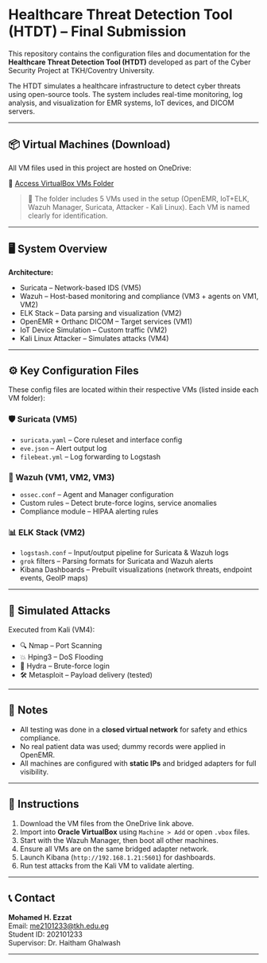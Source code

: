 # Healthcare Threat Detection Tool (HTDT) – Final Submission

This repository contains the configuration files and documentation for the **Healthcare Threat Detection Tool (HTDT)** developed as part of the Cyber Security Project at TKH/Coventry University.

The HTDT simulates a healthcare infrastructure to detect cyber threats using open-source tools. The system includes real-time monitoring, log analysis, and visualization for EMR systems, IoT devices, and DICOM servers.

---

## 📦 Virtual Machines (Download)

All VM files used in this project are hosted on OneDrive:

🔗 [Access VirtualBox VMs Folder](https://elsewedyedu1-my.sharepoint.com/:f:/g/personal/me2101233_tkh_edu_eg/EmMPV4s_kfNMjfANZ7tYly4BRvLhsWNZZyonIoeRVfsdvg?e=PyPU2k)

> 📝 The folder includes 5 VMs used in the setup (OpenEMR, IoT+ELK, Wazuh Manager, Suricata, Attacker - Kali Linux). Each VM is named clearly for identification.

---

## 🖥️ System Overview

**Architecture:**
- Suricata – Network-based IDS (VM5)
- Wazuh – Host-based monitoring and compliance (VM3 + agents on VM1, VM2)
- ELK Stack – Data parsing and visualization (VM2)
- OpenEMR + Orthanc DICOM – Target services (VM1)
- IoT Device Simulation – Custom traffic (VM2)
- Kali Linux Attacker – Simulates attacks (VM4)

---

## ⚙️ Key Configuration Files

These config files are located within their respective VMs (listed inside each VM folder):

### 🛡 Suricata (VM5)
- `suricata.yaml` – Core ruleset and interface config
- `eve.json` – Alert output log
- `filebeat.yml` – Log forwarding to Logstash

### 📄 Wazuh (VM1, VM2, VM3)
- `ossec.conf` – Agent and Manager configuration
- Custom rules – Detect brute-force logins, service anomalies
- Compliance module – HIPAA alerting rules

### 📊 ELK Stack (VM2)
- `logstash.conf` – Input/output pipeline for Suricata & Wazuh logs
- `grok` filters – Parsing formats for Suricata and Wazuh alerts
- Kibana Dashboards – Prebuilt visualizations (network threats, endpoint events, GeoIP maps)

---

## 🧪 Simulated Attacks
Executed from Kali (VM4):
- 🔍 Nmap – Port Scanning
- 💥 Hping3 – DoS Flooding
- 🔐 Hydra – Brute-force login
- 🛠 Metasploit – Payload delivery (tested)

---

## 📝 Notes
- All testing was done in a **closed virtual network** for safety and ethics compliance.
- No real patient data was used; dummy records were applied in OpenEMR.
- All machines are configured with **static IPs** and bridged adapters for full visibility.

---

## 🧠 Instructions
1. Download the VM files from the OneDrive link above.
2. Import into **Oracle VirtualBox** using `Machine > Add` or open `.vbox` files.
3. Start with the Wazuh Manager, then boot all other machines.
4. Ensure all VMs are on the same bridged adapter network.
5. Launch Kibana (`http://192.168.1.21:5601`) for dashboards.
6. Run test attacks from the Kali VM to validate alerting.

---

## 📞 Contact
**Mohamed H. Ezzat**  
Email: me2101233@tkh.edu.eg  
Student ID: 202101233  
Supervisor: Dr. Haitham Ghalwash  

---

